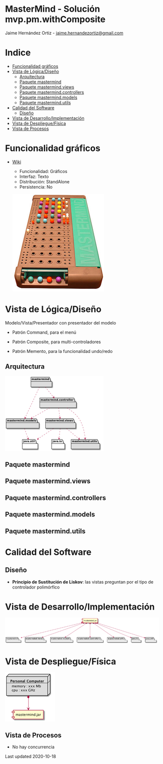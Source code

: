 # MasterMind - Solución mvp.pm.withComposite

Jaime Hernández Ortiz - jaime.hernandezortiz@gmail.com

# Indice
 - [Funcionalidad gráficos](#Funcionalidad-gráficos)
 - [Vista de Lógica/Diseño](#Vista-de-LógicaDiseño)
    * [Arquitectura](#Arquitectura)
    * [Paquete mastermind](#Paquete-mastermind)
    * [Paquete mastermind.views](#Paquete-mastermindviews)
    * [Paquete mastermind.controllers](#Paquete-mastermindcontrollers)
    * [Paquete mastermind.models](#Paquete-mastermindmodels)
    * [Paquete mastermind.utils](#Paquete-mastermindutils)
 - [Calidad del Software](#Calidad-del-Software)
    * [Diseño](#Diseño)
 - [Vista de Desarrollo/Implementación](#Vista-de-DesarrolloImplementación)
 - [Vista de Despliegue/Física](#Vista-de-DespliegueFísica)
 - [Vista de Procesos](#Vista-de-Procesos)

# Funcionalidad gráficos
 - [Wiki](https://en.wikipedia.org/wiki/Mastermind_(board_game))
    - Funcionalidad: Gráficos
    - Interfaz: Texto
    - Distribución: StandAlone
    - Persistencia: No
 
    ![MasterMind](/docs/images/300px-mastermind.jpg?raw=true)
 
# Vista de Lógica/Diseño
Modelo/Vista/Presentador con presentador del modelo

* Patrón Command, para el menú

* Patrón Composite, para multi-controladores

* Patrón Memento, para la funcionalidad undo/redo

## Arquitectura
![architecture](/docs/images/MasterMindArquitecture.png?raw=true)

## Paquete mastermind 

## Paquete mastermind.views 

## Paquete mastermind.controllers 

## Paquete mastermind.models 

## Paquete mastermind.utils 

# Calidad del Software

## Diseño

- **Principio de Sustitución de Liskov**: las vistas preguntan por el tipo de controlador polimórfico
  
# Vista de Desarrollo/Implementación
![development](/docs/images/MasterMindDevelopment.png)
 
# Vista de Despliegue/Física
![deployment](/docs/images/MasterMindDeployment.png?raw=true)

## Vista de Procesos

-   No hay concurrencia

Last updated 2020-10-18